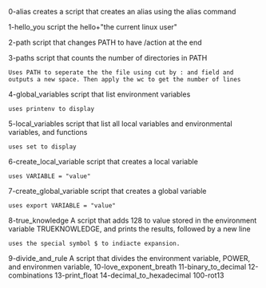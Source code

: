 0-alias
	creates a script that creates an alias using the alias command

1-hello_you
	script the hello+"the current linux user"

2-path
	script that changes PATH to have /action at the end

3-paths
	script that counts the number of directories in PATH
	
	Uses PATH to seperate the the file using cut by : and field and outputs a new space. Then apply the wc to get the number of lines 

4-global_variables
	script that list environment variables

	uses printenv to display 
	
5-local_variables
	script that list all local variables and environmental variables, and functions

	uses set to display

6-create_local_variable
	script that creates a local variable 
	
	uses VARIABLE = "value"

7-create_global_variable
	script that creates a global variable
	
	uses export VARIABLE = "value"

8-true_knowledge
	A script that adds 128 to value stored in the environment variable TRUEKNOWLEDGE, and prints the results, followed by a new line

	uses the special symbol $ to indiacte expansion. 
	
9-divide_and_rule
	A script that divides the environment variable, POWER, and environmen variable, 
10-love_exponent_breath
11-binary_to_decimal
12-combinations
13-print_float
14-decimal_to_hexadecimal
100-rot13